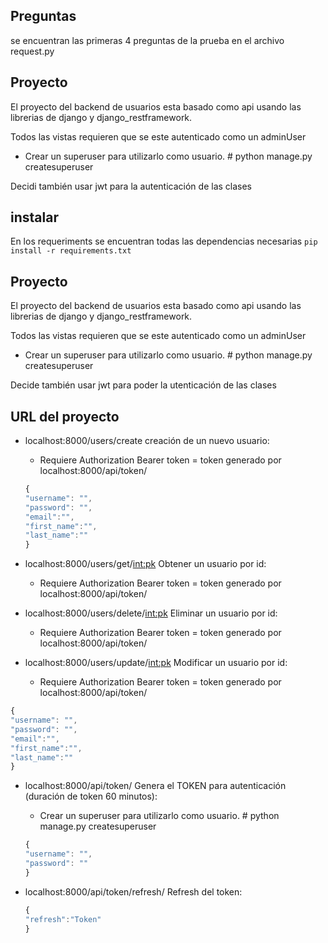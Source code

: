## Preguntas

se encuentran las primeras 4 preguntas de la prueba en el archivo request.py

## Proyecto

El proyecto del backend de usuarios esta basado como api usando las librerias de django y django_restframework.

Todos las vistas requieren que se este autenticado como un adminUser

- Crear un superuser para utilizarlo como usuario. # python manage.py createsuperuser

Decidi también usar jwt para la autenticación de las clases

## instalar

En los requeriments se encuentran todas las dependencias necesarias
`pip install -r requirements.txt`

## Proyecto

El proyecto del backend de usuarios esta basado como api usando las librerias de django y django_restframework.

Todos las vistas requieren que se este autenticado como un adminUser

- Crear un superuser para utilizarlo como usuario. # python manage.py createsuperuser

Decide también usar jwt para poder la utenticación de las clases

## URL del proyecto

- localhost:8000/users/create creación de un nuevo usuario:

  - Requiere Authorization Bearer token = token generado por localhost:8000/api/token/

  ```javascript
  {
  "username": "",
  "password": "",
  "email":"",
  "first_name":"",
  "last_name":""
  }
  ```

- localhost:8000/users/get/<int:pk> Obtener un usuario por id:
   - Requiere Authorization Bearer token = token generado por localhost:8000/api/token/

- localhost:8000/users/delete/<int:pk> Eliminar un usuario por id:

   - Requiere Authorization Bearer token = token generado por localhost:8000/api/token/

- localhost:8000/users/update/<int:pk> Modificar un usuario por id:

   - Requiere Authorization Bearer token = token generado por localhost:8000/api/token/

```javascript
{
"username": "",
"password": "",
"email":"",
"first_name":"",
"last_name":""
}
```

- localhost:8000/api/token/ Genera el TOKEN para autenticación (duración de token 60 minutos):

  - Crear un superuser para utilizarlo como usuario. # python manage.py createsuperuser

  ```javascript
  {
  "username": "",
  "password": ""
  }
  ```

- localhost:8000/api/token/refresh/ Refresh del token:
  ```javascript
  {
  "refresh":"Token"
  }
  ```
